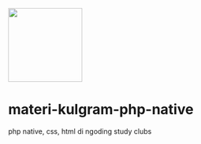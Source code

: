 <img src="https://github.com/sasmitoh/materi-kulgram-php-native/blob/master/group.jpg" width="150" height="150" />

# materi-kulgram-php-native
php native, css, html di ngoding study clubs

